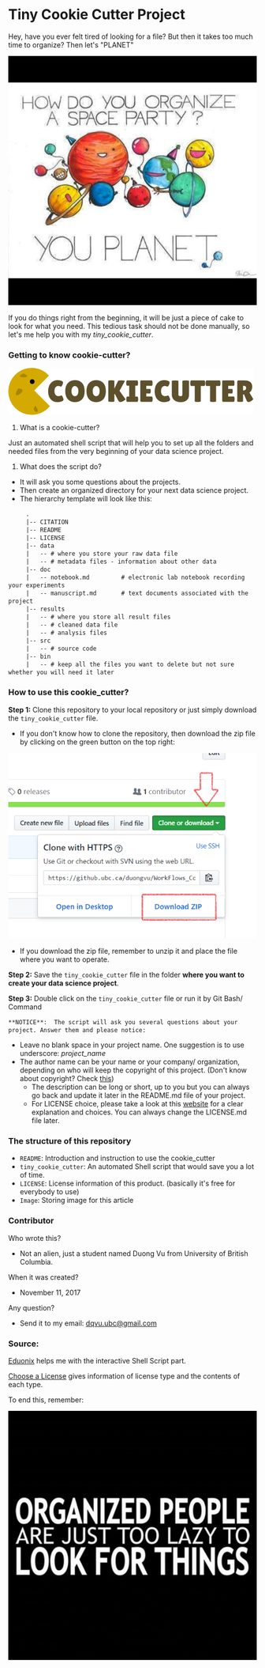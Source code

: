 Tiny Cookie Cutter Project
================

Hey, have you ever felt tired of looking for a file? But then it takes too much time to organize? Then let's "PLANET"

![planet](image/planet.jpg)

If you do things right from the beginning, it will be just a piece of cake to look for what you need. This tedious task should not be done manually, so let's me help you with my *tiny\_cookie\_cutter*.

### Getting to know cookie-cutter?

![Cookie Cutter](image/cookiecutter.PNG)

1.  What is a cookie-cutter?

Just an automated shell script that will help you to set up all the folders and needed files from the very beginning of your data science project.

1.  What does the script do?

-   It will ask you some questions about the projects.
-   Then create an organized directory for your next data science project.
-   The hierarchy template will look like this:

<!-- -->

         .
         |-- CITATION
         |-- README 
         |-- LICENSE
         |-- data
         |   -- # where you store your raw data file
         |   -- # metadata files - information about other data
         |-- doc 
         |   -- notebook.md         # electronic lab notebook recording your experiments
         |   -- manuscript.md       # text documents associated with the project 
         |-- results
         |   -- # where you store all result files
         |   -- # cleaned data file
         |   -- # analysis files
         |-- src
         |   -- # source code
         |-- bin
         |   -- # keep all the files you want to delete but not sure whether you will need it later
         

### How to use this cookie\_cutter?

**Step 1:** Clone this repository to your local repository or just simply download the `tiny_cookie_cutter` file.

-   If you don't know how to clone the repository, then download the zip file by clicking on the green button on the top right:

![download](image/download.PNG)

-   If you download the zip file, remember to unzip it and place the file where you want to operate.

**Step 2:** Save the `tiny_cookie_cutter` file in the folder **where you want to create your data science project**.

**Step 3:** Double click on the `tiny_cookie_cutter` file or run it by Git Bash/ Command

    **NOTICE**:  The script will ask you several questions about your project. Answer them and please notice:

-   Leave no blank space in your project name. One suggestion is to use underscore: *project\_name*
-   The author name can be your name or your company/ organization, depending on who will keep the copyright of this project. (Don't know about copyright? Check [this](https://simple.wikipedia.org/wiki/Copyright))
    -   The description can be long or short, up to you but you can always go back and update it later in the README.md file of your project.
    -   For LICENSE choice, please take a look at this [website](https://choosealicense.com/) for a clear explanation and choices. You can always change the LICENSE.md file later.

### The structure of this repository

-   `README`: Introduction and instruction to use the cookie\_cutter
-   `tiny_cookie_cutter`: An automated Shell script that would save you a lot of time.
-   `LICENSE`: License information of this product. (basically it's free for everybody to use)
-   `Image`: Storing image for this article

### Contributor

Who wrote this?

-   Not an alien, just a student named Duong Vu from University of British Columbia.

When it was created?

-   November 11, 2017

Any question?

-   Send it to my email: <dqvu.ubc@gmail.com>

### Source:

[Eduonix](https://www.eduonix.com) helps me with the interactive Shell Script part.

[Choose a License](https://choosealicense.com) gives information of license type and the contents of each type.

To end this, remember:

![lazy](image/organized-people.jpg)
